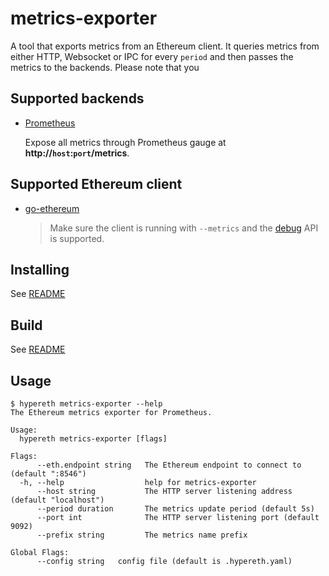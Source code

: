 # metrics-exporter

A tool that exports metrics from an Ethereum client. It queries metrics from either HTTP, Websocket or IPC for every `period` and then passes the metrics to the backends.
Please note that you


## Supported backends

* [Prometheus](https://prometheus.io/)

  Expose all metrics through Prometheus gauge at **http://`host`:`port`/metrics**.

## Supported Ethereum client

* [go-ethereum](https://github.com/ethereum/go-ethereum)

  > Make sure the client is running with `--metrics` and the [debug](https://github.com/ethereum/go-ethereum/wiki/Management-APIs#debug) API is supported.

## Installing

See [README](../../../README.md)

## Build

See [README](../../../README.md)

## Usage

```
$ hypereth metrics-exporter --help
The Ethereum metrics exporter for Prometheus.

Usage:
  hypereth metrics-exporter [flags]

Flags:
      --eth.endpoint string   The Ethereum endpoint to connect to (default ":8546")
  -h, --help                  help for metrics-exporter
      --host string           The HTTP server listening address (default "localhost")
      --period duration       The metrics update period (default 5s)
      --port int              The HTTP server listening port (default 9092)
      --prefix string         The metrics name prefix

Global Flags:
      --config string   config file (default is .hypereth.yaml)
```
